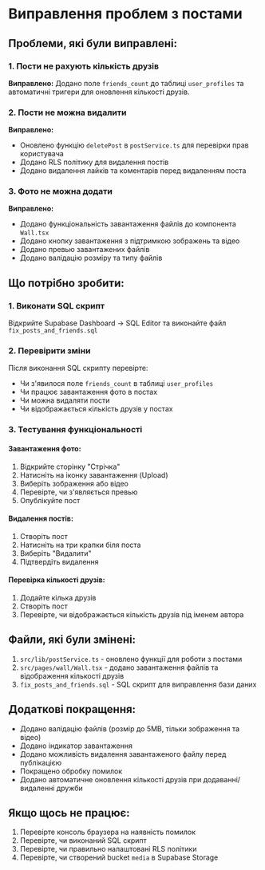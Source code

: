 # Виправлення проблем з постами

## Проблеми, які були виправлені:

### 1. Пости не рахують кількість друзів
**Виправлено:** Додано поле `friends_count` до таблиці `user_profiles` та автоматичні тригери для оновлення кількості друзів.

### 2. Пости не можна видалити
**Виправлено:** 
- Оновлено функцію `deletePost` в `postService.ts` для перевірки прав користувача
- Додано RLS політику для видалення постів
- Додано видалення лайків та коментарів перед видаленням поста

### 3. Фото не можна додати
**Виправлено:** 
- Додано функціональність завантаження файлів до компонента `Wall.tsx`
- Додано кнопку завантаження з підтримкою зображень та відео
- Додано превью завантажених файлів
- Додано валідацію розміру та типу файлів

## Що потрібно зробити:

### 1. Виконати SQL скрипт
Відкрийте Supabase Dashboard → SQL Editor та виконайте файл `fix_posts_and_friends.sql`

### 2. Перевірити зміни
Після виконання SQL скрипту перевірте:
- Чи з'явилося поле `friends_count` в таблиці `user_profiles`
- Чи працює завантаження фото в постах
- Чи можна видаляти пости
- Чи відображається кількість друзів у постах

### 3. Тестування функціональності

#### Завантаження фото:
1. Відкрийте сторінку "Стрічка"
2. Натисніть на іконку завантаження (Upload)
3. Виберіть зображення або відео
4. Перевірте, чи з'являється превью
5. Опублікуйте пост

#### Видалення постів:
1. Створіть пост
2. Натисніть на три крапки біля поста
3. Виберіть "Видалити"
4. Підтвердіть видалення

#### Перевірка кількості друзів:
1. Додайте кілька друзів
2. Створіть пост
3. Перевірте, чи відображається кількість друзів під іменем автора

## Файли, які були змінені:

1. `src/lib/postService.ts` - оновлено функції для роботи з постами
2. `src/pages/wall/Wall.tsx` - додано завантаження файлів та відображення кількості друзів
3. `fix_posts_and_friends.sql` - SQL скрипт для виправлення бази даних

## Додаткові покращення:

- Додано валідацію файлів (розмір до 5MB, тільки зображення та відео)
- Додано індикатор завантаження
- Додано можливість видалення завантаженого файлу перед публікацією
- Покращено обробку помилок
- Додано автоматичне оновлення кількості друзів при додаванні/видаленні дружби

## Якщо щось не працює:

1. Перевірте консоль браузера на наявність помилок
2. Перевірте, чи виконаний SQL скрипт
3. Перевірте, чи правильно налаштовані RLS політики
4. Перевірте, чи створений bucket `media` в Supabase Storage 